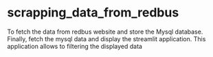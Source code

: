 # scrapping_data_from_redbus
To fetch the data from redbus website and store the Mysql database. Finally, fetch the mysql data and display the streamlit application. This application allows to filtering the displayed data
